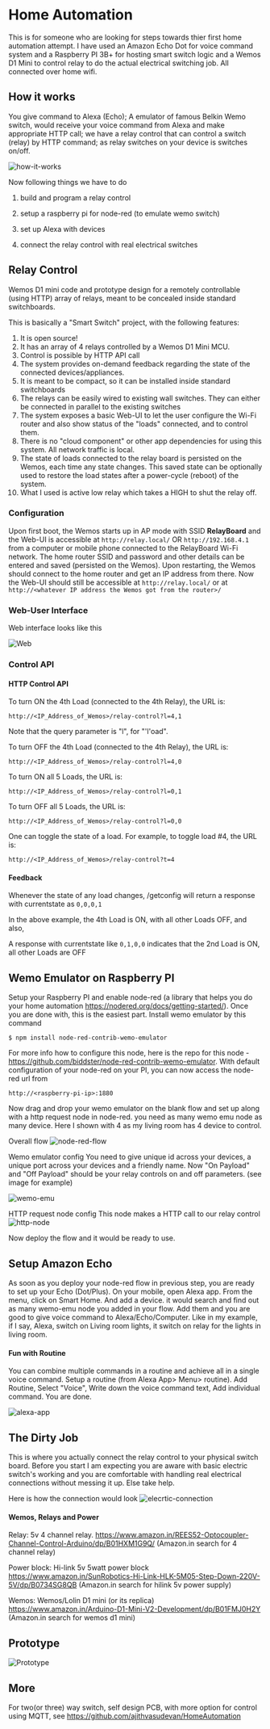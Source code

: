 # Home Automation 

This is for someone who are looking for steps towards thier first home automation attempt. I have used an Amazon Echo Dot for voice command system and a Raspberry PI 3B+ for hosting smart switch logic and a Wemos D1 Mini to control relay to do the actual electrical switching job. All connected over home wifi. 

## How it works

You give command to Alexa (Echo); A emulator of famous Belkin Wemo switch, would receive your voice command from Alexa and make appropriate HTTP call; we have a relay control that can control a switch (relay) by HTTP command; as relay switches on your device is switches on/off.

![how-it-works](https://github.com/dipdawiz/HomeAutomation/raw/master/How-it-works.jpg)

Now following things we have to do

1. build and program a relay control

2. setup a raspberry pi for node-red (to emulate wemo switch)

3. set up Alexa with devices

4. connect the relay control with real electrical switches


## Relay Control

Wemos D1 mini code and prototype design for a remotely controllable (using HTTP) array of relays, meant to be concealed inside standard switchboards.

This is basically a "Smart Switch" project, with the following features:

1. It is open source!
2. It has an array of 4 relays controlled by a Wemos D1 Mini MCU.
3. Control is possible by HTTP API call 
4. The system provides on-demand feedback regarding the state of the connected devices/appliances.
5. It is meant to be compact, so it can be installed inside standard switchboards
6. The relays can be easily wired to existing wall switches. They can either be connected in parallel to the existing switches
7. The system exposes a basic Web-UI to let the user configure the Wi-Fi router and also show status of the "loads" connected, and to control them.
8. There is no "cloud component" or other app dependencies for using this system. All network traffic is local.
9. The state of loads connected to the relay board is persisted on the Wemos, each time any state changes. This saved state can be optionally used to restore the load states after a power-cycle (reboot) of the system.
10. What I used is active low relay which takes a HIGH to shut the relay off. 


### Configuration
Upon first boot, the Wemos starts up in AP mode with SSID **RelayBoard** and the Web-UI is accessible at `http://relay.local/` OR `http://192.168.4.1` from a computer or mobile phone connected to the RelayBoard Wi-Fi network. The home router SSID and password and other details can be entered and saved (persisted on the Wemos). Upon restarting, the Wemos should connect to the home router and get an IP address from there. Now the Web-UI should still be accessible at `http://relay.local/`  or at `http://<whatever IP address the Wemos got from the router>/`


### Web-User Interface

Web interface looks like this

![Web](https://github.com/dipdawiz/HomeAutomation/raw/master/ui.jpg)


### Control API

#### HTTP Control API

To turn ON the 4th Load (connected to the 4th Relay), the URL is:
```
http://<IP_Address_of_Wemos>/relay-control?l=4,1
```
Note that the query parameter is "l", for "'l'oad".

To turn OFF the 4th Load (connected to the 4th Relay), the URL is:
```
http://<IP_Address_of_Wemos>/relay-control?l=4,0
```
To turn ON all 5 Loads, the URL is:
```
http://<IP_Address_of_Wemos>/relay-control?l=0,1
```
To turn OFF all 5 Loads, the URL is:
```
http://<IP_Address_of_Wemos>/relay-control?l=0,0
```

One can toggle the state of a load. For example, to toggle load #4, the URL is:
```
http://<IP_Address_of_Wemos>/relay-control?t=4
```


#### Feedback
Whenever the state of any load changes, /getconfig will return a response with currentstate as
```0,0,0,1```

In the above example, the 4th Load is ON, with all other Loads OFF, and also,

A response with currentstate like ```0,1,0,0``` indicates that the 2nd Load is ON, all other Loads are OFF




## Wemo Emulator on Raspberry PI

Setup your Raspberry PI and enable node-red (a library that helps you do your home automation https://nodered.org/docs/getting-started/). Once you are done with, this is the easiest part. Install wemo emulator by this command

```
$ npm install node-red-contrib-wemo-emulator
```
For more info how to configure this node, here is the repo for this node - https://github.com/biddster/node-red-contrib-wemo-emulator. With default configuration of your node-red on your PI, you can now access the node-red url from
```
http://<raspberry-pi-ip>:1880
```

Now drag and drop your wemo emulator on the blank flow and set up along with a http request node in node-red. you need as many wemo emu node as many device. Here I shown with 4 as my living room has 4 device to control.

Overall flow 
![node-red-flow](https://github.com/dipdawiz/HomeAutomation/raw/master/Node-red-flow.png)


Wemo emulator config
You need to give unique id across your devices, a unique port across your devices and a friendly name.
Now "On Payload" and "Off Payload" should be your relay controls on and off parameters. (see image for example)

![wemo-emu](https://github.com/dipdawiz/HomeAutomation/raw/master/Node-config.png)

HTTP request node config
This node makes a HTTP call to our relay control 
![http-node](https://github.com/dipdawiz/HomeAutomation/raw/master/http-call-config.png)

Now deploy the flow and it would be ready to use.

## Setup Amazon Echo

As soon as you deploy your node-red flow in previous step, you are ready to set up your Echo (Dot/Plus). On your mobile, open Alexa app. From the menu, click on Smart Home. And add a device. it would search and find out as many wemo-emu node you added in your flow. Add them and you are good to give voice command to Alexa/Echo/Computer. Like in my example, if I say, Alexa, switch on Living room lights, it switch on relay for the lights in living room.

#### Fun with Routine

You can combine multiple commands in a routine and achieve all in a single voice command. Setup a routine (from Alexa App> Menu> routine). Add Routine, Select "Voice", Write down the voice command text, Add individual command. You are done.

![alexa-app](https://github.com/dipdawiz/HomeAutomation/raw/master/alexa-app.png)



## The Dirty Job

This is where you actually connect the relay control to your physical switch board. Before you start I am expecting you are aware with basic electric switch's working and you are comfortable with handling real electrical connections without messing it up. Else take help.

Here is how the connection would look
![elecrtic-connection](https://github.com/dipdawiz/HomeAutomation/raw/master/electric-connection.png)

#### Wemos, Relays and Power

Relay: 5v 4 channel relay.
https://www.amazon.in/REES52-Optocoupler-Channel-Control-Arduino/dp/B01HXM1G9Q/
(Amazon.in search for 4 channel relay)

Power block: Hi-link 5v 5watt power block
https://www.amazon.in/SunRobotics-Hi-Link-HLK-5M05-Step-Down-220V-5V/dp/B0734SG8QB
(Amazon.in search for hilink 5v power supply)

Wemos: Wemos/Lolin D1 mini (or its replica)
https://www.amazon.in/Arduino-D1-Mini-V2-Development/dp/B01FMJ0H2Y
(Amazon.in search for wemos d1 mini)

## Prototype

![Prototype](https://github.com/dipdawiz/HomeAutomation/raw/master/prototype.jpg)

## More
For two(or three) way switch, self design PCB, with more option for control using MQTT, see https://github.com/ajithvasudevan/HomeAutomation 
